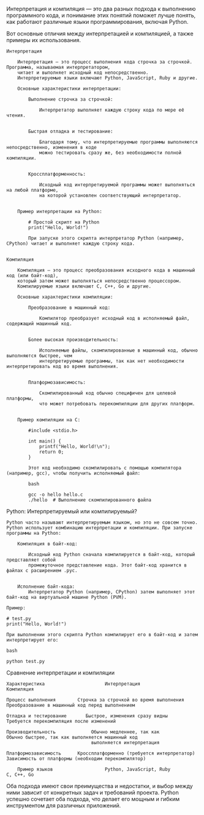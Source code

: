 
Интерпретация и компиляция — это два разных подхода к выполнению программного кода,
и понимание этих понятий поможет лучше понять, как работают различные языки программирования, включая Python.


Вот основные отличия между интерпретацией и компиляцией, а также примеры их использования.

    Интерпретация

        Интерпретация — это процесс выполнения кода строчка за строчкой. Программа, называемая интерпретатором,
        читает и выполняет исходный код непосредственно.
        Интерпретируемые языки включают Python, JavaScript, Ruby и другие.

        Основные характеристики интерпретации:

            Выполнение строчка за строчкой:

                Интерпретатор выполняет каждую строку кода по мере её чтения.


            Быстрая отладка и тестирование:

                Благодаря тому, что интерпретируемые программы выполняются непосредственно, изменения в коде
                можно тестировать сразу же, без необходимости полной компиляции.


            Кроссплатформенность:

                Исходный код интерпретируемой программы может выполняться на любой платформе,
                на которой установлен соответствующий интерпретатор.


        Пример интерпретации на Python:

            # Простой скрипт на Python
            print("Hello, World!")

            При запуске этого скрипта интерпретатор Python (например, CPython) читает и выполняет каждую строку кода.


    Компиляция

        Компиляция — это процесс преобразования исходного кода в машинный код (или байт-код),
        который затем может выполняться непосредственно процессором.
        Компилируемые языки включают C, C++, Go и другие.

        Основные характеристики компиляции:

            Преобразование в машинный код:

                Компилятор преобразует исходный код в исполняемый файл, содержащий машинный код.


            Более высокая производительность:

                Исполняемые файлы, скомпилированные в машинный код, обычно выполняются быстрее, чем
                интерпретируемые программы, так как нет необходимости интерпретировать код во время выполнения.


            Платформозависимость:

                Скомпилированный код обычно специфичен для целевой платформы,
                что может потребовать перекомпиляции для других платформ.


        Пример компиляции на C:

            #include <stdio.h>

            int main() {
                printf("Hello, World!\n");
                return 0;
            }

            Этот код необходимо скомпилировать с помощью компилятора (например, gcc), чтобы получить исполняемый файл:

            bash

            gcc -o hello hello.c
            ./hello  # Выполнение скомпилированного файла


Python: Интерпретируемый или компилируемый?

    Python часто называют интерпретируемым языком, но это не совсем точно.
    Python использует комбинацию интерпретации и компиляции. При запуске программы на Python:

        Компиляция в байт-код:

            Исходный код Python сначала компилируется в байт-код, который представляет собой
            промежуточное представление кода. Этот байт-код хранится в файлах с расширением .pyc.


        Исполнение байт-кода:
            Интерпретатор Python (например, CPython) затем выполняет этот байт-код на виртуальной машине Python (PVM).

    Пример:

    # test.py
    print("Hello, World!")

    При выполнении этого скрипта Python компилирует его в байт-код и затем интерпретирует его:

    bash

    python test.py


Сравнение интерпретации и компиляции

    Характеристика	                    Интерпретация	                                      Компиляция
    
    Процесс выполнения  	  Строчка за строчкой во время выполнения     	    Преобразование в машинный код перед выполнением
    
    Отладка и тестирование	     Быстрое, изменения сразу видны	                Требуется перекомпиляция после изменений
    
    Производительность	           Обычно медленнее, так как                    Обычно быстрее, так как выполняется машинный код
                                   выполняется интерпретация
    
    Платформозависимость	  Кроссплатформенно (требуется интерпретатор)	    Зависимость от платформы (необходим перекомпилятор)
    
        Пример языков	                Python, JavaScript, Ruby	                            C, C++, Go
    


Оба подхода имеют свои преимущества и недостатки, и выбор между ними зависит
от конкретных задач и требований проекта. Python успешно сочетает оба подхода,
что делает его мощным и гибким инструментом для различных приложений.


